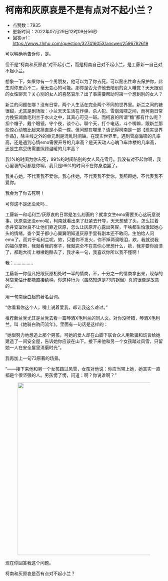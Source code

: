 # 柯南和灰原哀是不是有点对不起小兰？
- 点赞数：7935
- 更新时间：2022年07月29日12时09分56秒
- 回答url：https://www.zhihu.com/question/327416053/answer/2596782619
<body>
 <p data-pid="Kr0Dzx7D">可以明确地告诉你，是。</p>
 <p data-pid="OvSqMCUt">但不是“柯南和灰原哀”对不起小兰，而是柯南自己对不起小兰，是工藤新一自己对不起小兰。</p>
 <p data-pid="2L25u4Pk">想象一下，如果你有一个男朋友，他可以为了你去死，可以豁出性命去保护你，此生对你忠贞不二，毫无变心的可能。那你是否允许他去陪别的女人睡觉？天天跟别的女性聊天？关心别的女人的喜怒哀乐？出了事需要帮助时第一个想到别的女人？</p>
 <p data-pid="Rfv20etg">新兰的问题在哪？没有日常，两个人生活在完全两个不同的世界里。新兰之间的糖很甜，尤其是剧场版：小兰天天生活在炸弹、杀人犯、雪崩海啸之间，而柯南日常力挽狂澜救毛利兰于水火之中，其真心可见一斑。而柯哀的所谓“糖”都有什么呢？扣个帽子，戴个眼镜，守个夜，谈个心，聊个天，打个电话，斗个嘴嘛，跟新兰那些惊心动魄比起来简直是小菜一碟。但问题在哪里？请记得柯南是一部【现实世界作品】，除主线之外的单元剧是混乱时间轴。在现实世界里，遇到雪崩海啸的几率高，还是遇到心情emo需要开导的几率高？是天天动人心魄飞车炸楼的几率高，还是生病受伤需要照顾温暖的几率高？</p>
 <p data-pid="KDaUY-QN">我1%的时间为你去死，99%的时间陪别的女人风花雪月。我没有对不起你啊，我心里装的可都是你啊，我只是99%的时间不在你身边罢了。</p>
 <p data-pid="7UacPRub">我关心她，不代表我不爱你。我心疼她，不代表我不爱你。我照顾她，不代表我不爱你。</p>
 <p data-pid="pC1vcNBu">我会为了你去死啊！</p>
 <p data-pid="zdG6gQt2">可你这不是还没死吗…</p>
 <p data-pid="m5_q76qx">工藤新一和毛利兰/灰原哀的日常是怎么刻画的？就拿女生emo需要关心这玩意说事。灰原哀还没emo呢，柯南就看出来了赶紧去开导，天天想破了头，怎么拦着赤井安室世良不让他们靠近灰原，怎么让灰原开心露出笑容，干啥都生怕激起她心头的情绪，查个案子都小心翼翼明知道灰原手里有剧本还不敢问，生怕给人问emo了。而对于毛利兰呢，欸，只要你不发火，你不掉两滴眼泪，欸，我就说我的福尔摩斯，我就看我的案子，我就完全不在意你心里想什么，欸，我非要你崩溃了，都跑大街上嗷嗷跑酷去了，我才来一句，我喜欢你所以我不懂啊！</p>
 <p data-pid="x88bnwXT">我：……………</p>
 <p data-pid="pZNbwCP-">工藤新一你但凡把跟灰原相处时一半的情商，不，十分之一的情商拿出来，现存的柯哀党估计都能直接绝种。你这种行为（虽然知道是73的锅但）真的很像是故意的…</p>
 <p data-pid="j3-ZCaVa">用一句南康白起的著名台词。</p>
 <p data-pid="1K2P4lct">“你看看你这个人，嘴上说着爱我，却让我这么难过。”</p>
 <p data-pid="RQZr0DgT">推荐新兰党尤其是兰党去看一篇琴酒X毛利兰的同人文。对你没听错，琴酒X毛利兰。叫《她骑白驹问流年》。里面有一句话是这样的：</p>
 <p data-pid="z0dcb_Pu">“她很努力地想追上那个男孩，可她的爱人却在山脚下联合众人用欺骗和谎言给她建造了一间安全屋，告诉她你应该在山下。接下来他和另一个女孩踏过风雪，只留她一人在安全屋里消磨时光”。</p>
 <p data-pid="VDjLgFeQ">我再加上一句73原著的场景。</p>
 <p data-pid="jbZQxDQH">“——接下来他和另一个女孩踏过风雪，女孩对他说：你应当带上她，她其实一直都是个很坚强的人。男孩愣了愣，问道：啊？你说谁啊？”</p>
 <figure data-size="normal">
  <img src="https://picx.zhimg.com/50/v2-0c4f1a7895c57aef8ced905c52804b4b_720w.jpg?source=1940ef5c" data-rawwidth="550" data-rawheight="301" data-size="normal" data-original-token="v2-07e3cbb91bc51482ba377c260d89b3f6" data-default-watermark-src="https://picx.zhimg.com/50/v2-981bd6693120885822e6bea330944a2f_720w.jpg?source=1940ef5c" class="origin_image zh-lightbox-thumb" width="550" data-original="https://pica.zhimg.com/v2-0c4f1a7895c57aef8ced905c52804b4b_r.jpg?source=1940ef5c">
 </figure>
 <p data-pid="cs_KzXop">现在你回答我这个问题。</p>
 <p data-pid="8Jmi8HOz">柯南和灰原哀是否有点对不起小兰？</p>
</body>